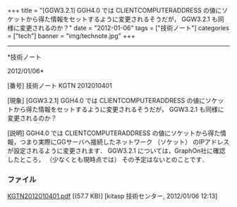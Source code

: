 ﻿+++
title = "[GGW3.2.1] GGH4.0 では CLIENTCOMPUTERADDRESS の値にソケットから得た情報をセットするように変更されるそうだが， GGW3.2.1 も同様に変更されるのか？"
date = "2012-01-06"
tags = ["技術ノート"]
categories = ["tech"]
banner = "img/technote.jpg"
+++

-----------------------------------------------------------------------------------------------------------------------------

*技術ノート

2012/01/06*


[番号]
技術ノート KGTN 2012010401

[現象]
[GGW3.2.1] GGH4.0 では CLIENTCOMPUTERADDRESS
の値にソケットから得た情報をセットするように変更されるそうだが，
GGW3.2.1 も同様に変更されるのか？

[説明]
GGH4.0 では CLIENTCOMPUTERADDRESS
の値にソケットから得た情報，つまり実際にGGサーバへ接続したネットワーク
（ソケット） のIPアドレスが設定されるように変更されます． GGW3.2.1
については，GraphOn社に確認したところ， （少なくとも現時点では）
その予定はないとのことです．


### ファイル

 
 


[KGTN2012010401.pdf](http://techreport.kitasp.net/attachments/download/780/KGTN2012010401.pdf)
 [(57.7 KB)] [kitasp 技術センター, 2012/01/06
12:13]


 


 

